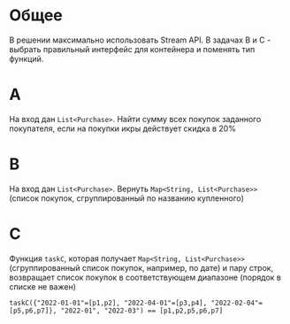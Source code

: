 # Общее

В решении максимально использовать Stream API. В задачах B и C - выбрать правильный интерфейс для контейнера и поменять тип функций.

# A

На вход дан `List<Purchase>`. Найти сумму всех покупок заданного покупателя, если на покупки икры действует скидка в 20%

# B

На вход дан `List<Purchase>`. Вернуть `Map<String, List<Purchase>>` (список покупок, сгруппированный по названию купленного)

# C

Функция `taskС`, которая получает `Map<String, List<Purchase>>` (сгруппированный список покупок, например, по дате) и пару строк, возвращает список покупок в соответствующем диапазоне (порядок в списке не важен)

```
taskC({"2022-01-01"=[p1,p2], "2022-04-01"=[p3,p4], "2022-02-04"=[p5,p6,p7]}, "2022-01", "2022-03") == [p1,p2,p5,p6,p7]
```

